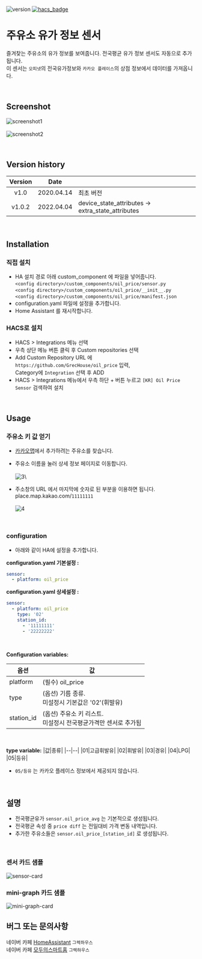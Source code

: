 ![version](https://img.shields.io/badge/version-1.0.2-blue)
[![hacs_badge](https://img.shields.io/badge/HACS-Custom-orange.svg)](https://github.com/custom-components/hacs)

# 주유소 유가 정보 센서

즐겨찾는 주유소의 유가 정보를 보여줍니다. 전국평균 유가 정보 센서도 자동으로 추가됩니다.\
이 센서는 `오피넷`의 전국유가정보와 `카카오 플레이스`의 상점 정보에서 데이터를 가져옵니다.

<br>

## Screenshot
![screenshot1](https://user-images.githubusercontent.com/49514473/79197668-1b227700-7e6d-11ea-9208-cca012131709.png)\
\
![screenshot2](https://user-images.githubusercontent.com/49514473/79197659-18278680-7e6d-11ea-88b8-bcfd945f3080.png)

<br>

## Version history
| Version | Date        |               |
| :-----: | :---------: | ------------- |
| v1.0    | 2020.04.14  | 최초 버전 |
| v1.0.2  | 2022.04.04  | device_state_attributes -> extra_state_attributes |

<br>


## Installation

### 직접 설치
- HA 설치 경로 아래 custom_component 에 파일을 넣어줍니다.
<br>`<config directory>/custom_components/oil_price/sensor.py`
<br>`<config directory>/custom_components/oil_price/__init__.py`
<br>`<config directory>/custom_components/oil_price/manifest.json`
- configuration.yaml 파일에 설정을 추가합니다.
- Home Assistant 를 재시작합니다.

### HACS로 설치
- HACS > Integrations 메뉴 선택
- 우측 상단 메뉴 버튼 클릭 후 Custom repositories 선택
- Add Custom Repository URL 에 `https://github.com/GrecHouse/oil_price` 입력, \
  Category에 `Integration` 선택 후 ADD
- HACS > Integrations 메뉴에서 우측 하단 + 버튼 누르고 `[KR] Oil Price Sensor` 검색하여 설치

<br>

## Usage

### 주유소 키 값 얻기
- [카카오맵](https://map.kakao.com/)에서 추가하려는 주유소를 찾습니다.
- 주유소 이름을 눌러 상세 정보 페이지로 이동합니다.\
\
![3](https://user-images.githubusercontent.com/49514473/79194363-60dc4100-7e67-11ea-9fc0-814246e35239.png)\

- 주소창의 URL 에서 마지막에 숫자로 된 부분을 이용하면 됩니다.\
place.map.kakao.com/`11111111`\
\
![4](https://user-images.githubusercontent.com/49514473/79194371-633e9b00-7e67-11ea-94d7-7b8ee241e121.png)

<br>

### configuration
- 아래와 같이 HA에 설정을 추가합니다.

**configuration.yaml 기본설정 :**
```yaml
sensor:
  - platform: oil_price
```

**configuration.yaml 상세설정 :**
```yaml
sensor:
  - platform: oil_price
    type: '02'  
    station_id:
      - '11111111'
      - '22222222'
```

<br>

**Configuration variables:**

|옵션|값|
|--|--|
|platform| (필수) oil_price |
|type| (옵션) 기름 종류.<br>미설정시 기본값은 '02'(휘발유) |
|station_id| (옵션) 주유소 키 리스트.<br>미설정시 전국평균가격만 센서로 추가됨 |
<br>

**type variable:**
|값|종류|
|--|--|
|01|고급휘발유|
|02|휘발유|
|03|경유|
|04|LPG|
|05|등유|

- `05/등유` 는 카카오 플레이스 정보에서 제공되지 않습니다.
<br>

## 설명
- 전국평균유가 `sensor.oil_price_avg` 는 기본적으로 생성됩니다.
- 전국평균 속성 중 `price diff` 는 전일대비 가격 변동 내역입니다.
- 추가한 주유소들은 `sensor.oil_price_[station_id]` 로 생성됩니다.

<br>

### 센서 카드 샘플
![sensor-card](https://user-images.githubusercontent.com/49514473/79198317-4194e200-7e6e-11ea-83ad-b52e0e2ef1ca.png)

### mini-graph 카드 샘플
![mini-graph-card](https://user-images.githubusercontent.com/49514473/79198311-3f328800-7e6e-11ea-84b1-3d10e17e58ce.png)


## 버그 또는 문의사항
네이버 카페 [HomeAssistant](https://cafe.naver.com/koreassistant/) `그렉하우스` \
네이버 카페 [모두의스마트홈](https://cafe.naver.com/stsmarthome/) `그렉하우스`




